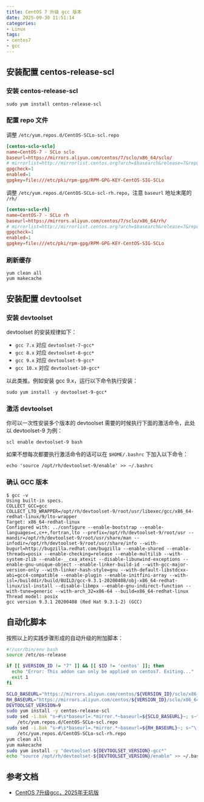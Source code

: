 ```yaml
---
title: CentOS 7 升级 gcc 版本
date: 2025-09-30 11:51:14
categories: 
- Linux
tags: 
- centos7
- gcc
---
```




## 安装配置 centos-release-scl

### 安装 centos-release-scl

```shell
sudo yum install centos-release-scl
```

### 配置 repo 文件

调整 `/etc/yum.repos.d/CentOS-SCLo-scl.repo`

```toml
[centos-sclo-sclo]
name=CentOS-7 - SCLo sclo
baseurl=https://mirrors.aliyun.com/centos/7/sclo/x86_64/sclo/
# mirrorlist=http://mirrorlist.centos.org?arch=$basearch&release=7&repo=sclo-sclo
gpgcheck=1
enabled=1
gpgkey=file:///etc/pki/rpm-gpg/RPM-GPG-KEY-CentOS-SIG-SCLo
```

调整 `/etc/yum.repos.d/CentOS-SCLo-scl-rh.repo`，注意 `baseurl` 地址末尾的 `/rh/`

```toml
[centos-sclo-rh]
name=CentOS-7 - SCLo rh
baseurl=https://mirrors.aliyun.com/centos/7/sclo/x86_64/rh/
# mirrorlist=http://mirrorlist.centos.org?arch=$basearch&release=7&repo=sclo-rh
gpgcheck=1
enabled=1
gpgkey=file:///etc/pki/rpm-gpg/RPM-GPG-KEY-CentOS-SIG-SCLo
```

### 刷新缓存

```shell
yum clean all
yum makecache
```

<!-- more -->

## 安装配置 devtoolset

### 安装 devtoolset

devtoolset 的安装规律如下：

- `gcc 7.x` 对应 `devtoolset-7-gcc*`
- `gcc 8.x` 对应 `devtoolset-8-gcc*`
- `gcc 9.x` 对应 `devtoolset-9-gcc*`
- `gcc 10.x` 对应 `devtoolset-10-gcc*`

以此类推。例如安装 gcc 9.x，运行以下命令执行安装：

```
sudo yum install -y devtoolset-9-gcc*
```

###  激活 devtoolset

你可以一次性安装多个版本的 devtoolset 需要的时候执行下面的激活命令，此处以 devtoolset-9 为例：

```
scl enable devtoolset-9 bash
```

如果不想每次都要执行激活命令的话可以在 `$HOME/.bashrc` 下加入以下命令：

```
echo 'source /opt/rh/devtoolset-9/enable' >> ~/.bashrc
```

### 确认 GCC 版本

```shell
$ gcc -v
Using built-in specs.
COLLECT_GCC=gcc
COLLECT_LTO_WRAPPER=/opt/rh/devtoolset-9/root/usr/libexec/gcc/x86_64-redhat-linux/9/lto-wrapper
Target: x86_64-redhat-linux
Configured with: ../configure --enable-bootstrap --enable-languages=c,c++,fortran,lto --prefix=/opt/rh/devtoolset-9/root/usr --mandir=/opt/rh/devtoolset-9/root/usr/share/man --infodir=/opt/rh/devtoolset-9/root/usr/share/info --with-bugurl=http://bugzilla.redhat.com/bugzilla --enable-shared --enable-threads=posix --enable-checking=release --enable-multilib --with-system-zlib --enable-__cxa_atexit --disable-libunwind-exceptions --enable-gnu-unique-object --enable-linker-build-id --with-gcc-major-version-only --with-linker-hash-style=gnu --with-default-libstdcxx-abi=gcc4-compatible --enable-plugin --enable-initfini-array --with-isl=/builddir/build/BUILD/gcc-9.3.1-20200408/obj-x86_64-redhat-linux/isl-install --disable-libmpx --enable-gnu-indirect-function --with-tune=generic --with-arch_32=x86-64 --build=x86_64-redhat-linux
Thread model: posix
gcc version 9.3.1 20200408 (Red Hat 9.3.1-2) (GCC)
```



## 自动化脚本

按照以上的实践步骤形成的自动升级的附加脚本：

```bash
#!/usr/bin/env bash
source /etc/os-release

if [[ $VERSION_ID != "7" ]] && [[ $ID != 'centos' ]]; then
  echo "Error: This addon can only be applied on centos7. Exiting..."
  exit 1
fi

SCLO_BASEURL="https://mirrors.aliyun.com/centos/${VERSION_ID}/sclo/x86_64/sclo/"
RH_BASEURL="https://mirrors.aliyun.com/centos/${VERSION_ID}/sclo/x86_64/rh/"
DEVTOOLSET_VERSION=9
sudo yum install -y centos-release-scl
sudo sed -i.bak "s~#\s*baseurl=.*mirror.*~baseurl=${SCLO_BASEURL}~; s~^\(mirrorlist\)~# \1~" \
	/etc/yum.repos.d/CentOS-SCLo-scl.repo
sudo sed -i.bak "s~#\s*baseurl=.*mirror.*~baseurl=${RH_BASEURL}~; s~^\(mirrorlist\)~# \1~" \
	/etc/yum.repos.d/CentOS-SCLo-scl-rh.repo
yum clean all
yum makecache
sudo yum install -y "devtoolset-${DEVTOOLSET_VERSION}-gcc*"
echo "source /opt/rh/devtoolset-${DEVTOOLSET_VERSION}/enable" >> ~/.bashrc

```



## 参考文档

- [CentOS 7升级gcc，2025年无坑版](https://juejin.cn/post/7506436235511988235)

